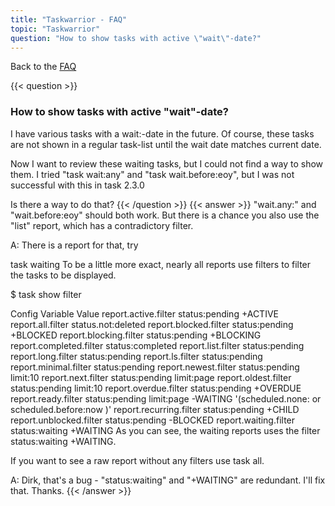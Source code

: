 ```yaml
---
title: "Taskwarrior - FAQ"
topic: "Taskwarrior"
question: "How to show tasks with active \"wait\"-date?"
---
```


Back to the [FAQ](/support/faq)

{{< question >}}
### How to show tasks with active "wait"-date?
I have various tasks with a wait:-date in the future. Of course, these tasks are not shown in a regular task-list until the wait date matches current date.

Now I want to review these waiting tasks, but I could not find a way to show them. 
I tried "task wait:any" and "task wait.before:eoy", but I was not successful with this in task 2.3.0

Is there a way to do that? 
{{< /question >}}
{{< answer >}}
"wait.any:" and "wait.before:eoy" should both work. But there is a chance you also use the "list" report, which has a contradictory filter.

A: There is a report for that, try

task waiting
To be a little more exact, nearly all reports use filters to filter the tasks to be displayed.

$ task show filter

Config Variable         Value
report.active.filter    status:pending +ACTIVE
report.all.filter       status.not:deleted
report.blocked.filter   status:pending +BLOCKED
report.blocking.filter  status:pending +BLOCKING
report.completed.filter status:completed
report.list.filter      status:pending
report.long.filter      status:pending
report.ls.filter        status:pending
report.minimal.filter   status:pending
report.newest.filter    status:pending limit:10
report.next.filter      status:pending limit:page
report.oldest.filter    status:pending limit:10
report.overdue.filter   status:pending +OVERDUE
report.ready.filter     status:pending limit:page -WAITING '(scheduled.none: or scheduled.before:now )'
report.recurring.filter status:pending +CHILD
report.unblocked.filter status:pending -BLOCKED
report.waiting.filter   status:waiting +WAITING
As you can see, the waiting reports uses the filter status:waiting +WAITING.

If you want to see a raw report without any filters use task all.

A: Dirk, that's a bug - "status:waiting" and "+WAITING" are redundant. I'll fix that. Thanks.
{{< /answer >}}
